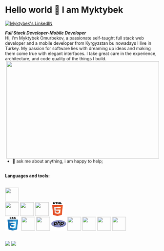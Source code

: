 # Hello world :wave: I am Myktybek 

<a href="https://www.linkedin.com/in/myktybekomurbekov/">
  <img  alt="Myktybek's LinkedIN" width="25px" src="https://raw.githubusercontent.com/peterthehan/peterthehan/master/assets/linkedin.svg" />
</a>

<strong><em> Full Stack Developer-Mobile Developer </em></strong><br>
Hi, i'm Myktybek Omurbekov, a passionate self-taught full stack web developer and a mobile developer from Kyrgyzstan bu nowadays I live in Turkey. My passion for software lies with dreaming up ideas and making them come true with elegant interfaces. I take great care in the experience, architecture, and code quality of the things I build.
<img src="https://raw.githubusercontent.com/abhisheknaiidu/abhisheknaiidu/master/code.gif" width="500" height="320" align="right">

* 💬 ask me about anything, i am happy to help;
<br>
<strong>Languages and tools:</strong>
<br/><br/>

<code><img src="https://raw.githubusercontent.com/jmnote/z-icons/master/svg/javascript.svg" width="45" height="45" style="margin:auto" /></code>
<code> <img src="https://www.seekpng.com/png/detail/385-3852777_ionic-icon-png.png" width="45" height="45" style="margin:auto" /></code>
<code><img src="https://img.icons8.com/color/2x/java-coffee-cup-logo.png" width="45" height="45" /></code>
<code><img src="https://ieee.ku.edu.tr/wp-content/uploads/2016/03/bootstrap-logo.jpg" width="45" height="45"/></code>
<code><img src="https://raw.githubusercontent.com/github/explore/80688e429a7d4ef2fca1e82350fe8e3517d3494d/topics/html/html.png" width="49" height="45"/></code>
<code>
<img src="https://raw.githubusercontent.com/github/explore/80688e429a7d4ef2fca1e82350fe8e3517d3494d/topics/css/css.png" width="49" height="45"/></code>
<code><img src="https://img.icons8.com/officel/2x/react.png" width="45" height="45"/></code>
<code><img src="https://upload.wikimedia.org/wikipedia/commons/thumb/c/cf/Angular_full_color_logo.svg/800px-Angular_full_color_logo.svg.png" width="45" height="45"/></code>
<code><img src="https://raw.githubusercontent.com/github/explore/80688e429a7d4ef2fca1e82350fe8e3517d3494d/topics/php/php.png" width="49" height="45"/></code>
<code><img  src="https://raw.githubusercontent.com/jmnote/z-icons/master/svg/c.svg" width="45" height="45"/></code>
<code><img src="https://img.icons8.com/color/2x/microsoft-sql-server.png" width="45" height="45"/></code>
<code><img src="https://img.icons8.com/color/2x/visual-studio--v2.png" width="45" height="45"/></code>
<code><img src="https://img.icons8.com/color/2x/visual-studio-code-2019.png" width="45" height="45" /></code>



 <br/>
<img src="https://github-readme-stats.vercel.app/api?username=MyktybekOmur">

<img src="https://github-readme-stats.vercel.app/api/top-langs/?username=MyktybekOmur">


